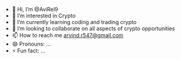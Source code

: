 - 👋 Hi, I’m @AviRel9
- 👀 I’m interested in Crypto
- 🌱 I’m currently learning coding and trading crypto
- 💞️ I’m looking to collaborate on all aspects of crypto opportunities
- 📫 How to reach me arvind.r547@gmail.com
- 😄 Pronouns: ...
- ⚡ Fun fact: ...

<!---
AviRel9/AviRel9 is a ✨ special ✨ repository because its `README.md` (this file) appears on your GitHub profile.
You can click the Preview link to take a look at your changes.
--->
